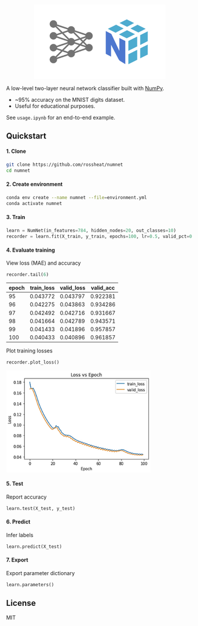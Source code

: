 <p align="center">
  <img height="200" src="./assets/nn.png">
</p>

A low-level two-layer neural network classifier built with [NumPy](https://github.com/numpy/numpy). 

- ~95% accuracy on the MNIST digits dataset. 
- Useful for educational purposes.

See `usage.ipynb` for an end-to-end example.

## Quickstart

#### 1. Clone
``` bash 
git clone https://github.com/rossheat/numnet
cd numnet
```

#### 2. Create environment
``` bash 
conda env create --name numnet --file=environment.yml
conda activate numnet
```

#### 3. Train
```python
learn = NumNet(in_features=784, hidden_nodes=20, out_classes=10)
recorder = learn.fit(X_train, y_train, epochs=100, lr=0.5, valid_pct=0.1)
```

#### 4. Evaluate training

View loss (MAE) and accuracy
```python
recorder.tail(6)
```

| epoch | train_loss | valid_loss | valid_acc |
|-------|------------|------------|-----------|
| 95    | 0.043772   | 0.043797   | 0.922381  |
| 96    | 0.042275   | 0.043863   | 0.934286  |
| 97    | 0.042492   | 0.042716   | 0.931667  |
| 98    | 0.041664   | 0.042789   | 0.943571  |
| 99    | 0.041433   | 0.041896   | 0.957857  |
| 100   | 0.040433   | 0.040896   | 0.961857  |


Plot training losses
```python
recorder.plot_loss()
```

<img height="275" src="./assets/loss_plot.jpg">

#### 5. Test

Report accuracy
```python
learn.test(X_test, y_test)
```

#### 6. Predict

Infer labels
```python
learn.predict(X_test)
```

#### 7. Export

Export parameter dictionary
```python
learn.parameters()
```

## License
MIT
